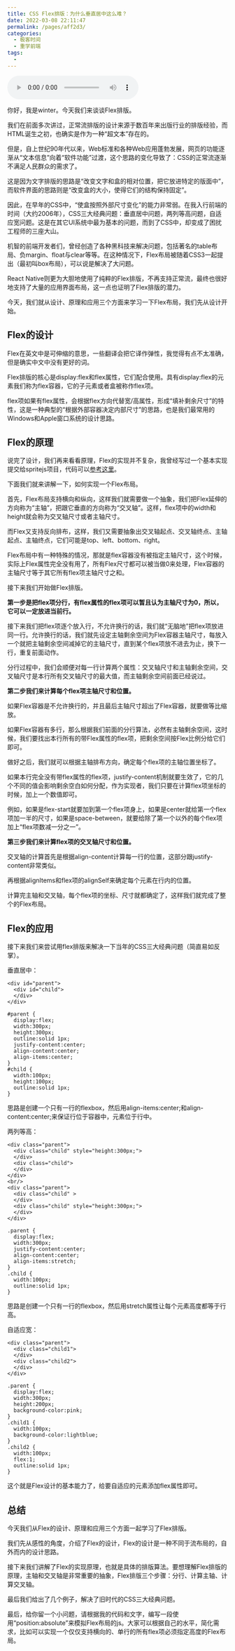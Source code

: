 ```yaml
---
title: CSS Flex排版：为什么垂直居中这么难？
date: 2022-03-08 22:11:47
permalink: /pages/aff2d3/
categories:
  - 极客时间
  - 重学前端
tags:
  - 
---
```

<audio title="CSS Flex排版：为什么垂直居中这么难？" src="https://static001.geekbang.org/resource/audio/52/38/52193c48c2cd619ee60343b5c478d738.mp3" controls="controls"></audio> 
<p>你好，我是winter。今天我们来谈谈Flex排版。</p><p>我们在前面多次讲过，正常流排版的设计来源于数百年来出版行业的排版经验，而HTML诞生之初，也确实是作为一种“超文本”存在的。</p><p>但是，自上世纪90年代以来，Web标准和各种Web应用蓬勃发展，网页的功能逐渐从“文本信息”向着“软件功能”过渡，这个思路的变化导致了：CSS的正常流逐渐不满足人民群众的需求了。</p><p>这是因为文字排版的思路是“改变文字和盒的相对位置，把它放进特定的版面中”，而软件界面的思路则是“改变盒的大小，使得它们的结构保持固定”。</p><p>因此，在早年的CSS中，“使盒按照外部尺寸变化”的能力非常弱。在我入行前端的时间（大约2006年），CSS三大经典问题：垂直居中问题，两列等高问题，自适应宽问题。这是在其它UI系统中最为基本的问题，而到了CSS中，却变成了困扰工程师的三座大山。</p><p>机智的前端开发者们，曾经创造了各种黑科技来解决问题，包括著名的table布局、负margin、float与clear等等。在这种情况下，Flex布局被随着CSS3一起提出（最初叫box布局），可以说是解决了大问题。</p><p>React Native则更为大胆地使用了纯粹的Flex排版，不再支持正常流，最终也很好地支持了大量的应用界面布局，这一点也证明了Flex排版的潜力。</p><!-- [[[read_end]]] --><p>今天，我们就从设计、原理和应用三个方面来学习一下Flex布局，我们先从设计开始。</p><h2>Flex的设计</h2><p>Flex在英文中是可伸缩的意思，一些翻译会把它译作弹性，我觉得有点不太准确，但是确实中文中没有更好的词。</p><p>Flex排版的核心是display:flex和flex属性，它们配合使用。具有display:flex的元素我们称为flex容器，它的子元素或者盒被称作flex项。</p><p>flex项如果有flex属性，会根据flex方向代替宽/高属性，形成“填补剩余尺寸”的特性，这是一种典型的“根据外部容器决定内部尺寸”的思路，也是我们最常用的Windows和Apple窗口系统的设计思路。</p><h2>Flex的原理</h2><p>说完了设计，我们再来看看原理，Flex的实现并不复杂，我曾经写过一个基本实现提交给spritejs项目，代码可以<a href="https://github.com/spritejs/sprite-core/commit/8757b4d3888b4f237b1089e94e075ab58ca952a6#diff-677d382da9f8d81f61d50af24f937b32R32">参考这里</a>。</p><p>下面我们就来讲解一下，如何实现一个Flex布局。</p><p>首先，Flex布局支持横向和纵向，这样我们就需要做一个抽象，我们把Flex延伸的方向称为“主轴”，把跟它垂直的方向称为“交叉轴”。这样，flex项中的width和height就会称为交叉轴尺寸或者主轴尺寸。</p><p>而Flex又支持反向排布，这样，我们又需要抽象出交叉轴起点、交叉轴终点、主轴起点、主轴终点，它们可能是top、left、bottom、right。</p><p>Flex布局中有一种特殊的情况，那就是flex容器没有被指定主轴尺寸，这个时候，实际上Flex属性完全没有用了，所有Flex尺寸都可以被当做0来处理，Flex容器的主轴尺寸等于其它所有flex项主轴尺寸之和。</p><p>接下来我们开始做Flex排版。</p><p><strong>第一步是把flex项分行，有flex属性的flex项可以暂且认为主轴尺寸为0，所以，它可以一定放进当前行。</strong></p><p>接下来我们把flex项逐个放入行，不允许换行的话，我们就“无脑地”把flex项放进同一行。允许换行的话，我们就先设定主轴剩余空间为Flex容器主轴尺寸，每放入一个就把主轴剩余空间减掉它的主轴尺寸，直到某个flex项放不进去为止，换下一行，重复前面动作。</p><p>分行过程中，我们会顺便对每一行计算两个属性：交叉轴尺寸和主轴剩余空间，交叉轴尺寸是本行所有交叉轴尺寸的最大值，而主轴剩余空间前面已经说过。</p><p><strong>第二步我们来计算每个flex项主轴尺寸和位置。</strong></p><p>如果Flex容器是不允许换行的，并且最后主轴尺寸超出了Flex容器，就要做等比缩放。</p><p>如果Flex容器有多行，那么根据我们前面的分行算法，必然有主轴剩余空间，这时候，我们要找出本行所有的带Flex属性的flex项，把剩余空间按Flex比例分给它们即可。</p><p>做好之后，我们就可以根据主轴排布方向，确定每个flex项的主轴位置坐标了。</p><p>如果本行完全没有带flex属性的flex项，justify-content机制就要生效了，它的几个不同的值会影响剩余空白如何分配，作为实现者，我们只要在计算flex项坐标的时候，加上一个数值即可。</p><p>例如，如果是flex-start就要加到第一个flex项身上，如果是center就给第一个flex项加一半的尺寸，如果是space-between，就要给除了第一个以外的每个flex项加上“flex项数减一分之一”。</p><p><strong>第三步我们来计算flex项的交叉轴尺寸和位置。</strong></p><p>交叉轴的计算首先是根据align-content计算每一行的位置，这部分跟justify-content非常类似。</p><p>再根据alignItems和flex项的alignSelf来确定每个元素在行内的位置。</p><p>计算完主轴和交叉轴，每个flex项的坐标、尺寸就都确定了，这样我们就完成了整个的Flex布局。</p><h2>Flex的应用</h2><p>接下来我们来尝试用flex排版来解决一下当年的CSS三大经典问题（简直易如反掌）。</p><p>垂直居中：</p><pre><code class="language-HTML">&lt;div id="parent"&gt;
  &lt;div id="child"&gt;
  &lt;/div&gt;
&lt;/div&gt;
</code></pre><pre><code class="language-CSS">#parent {
  display:flex;
  width:300px;
  height:300px;
  outline:solid 1px;
  justify-content:center;
  align-content:center;
  align-items:center;
}
#child {
  width:100px;
  height:100px;
  outline:solid 1px;
}
</code></pre><p>思路是创建一个只有一行的flexbox，然后用align-items:center;和align-content:center;来保证行位于容器中，元素位于行中。</p><p>两列等高：</p><pre><code class="language-HTML">&lt;div class="parent"&gt;
  &lt;div class="child" style="height:300px;"&gt;
  &lt;/div&gt;
  &lt;div class="child"&gt;
  &lt;/div&gt;
&lt;/div&gt;
&lt;br/&gt;
&lt;div class="parent"&gt;
  &lt;div class="child" &gt;
  &lt;/div&gt;
  &lt;div class="child" style="height:300px;"&gt;
  &lt;/div&gt;
&lt;/div&gt;
</code></pre><pre><code class="language-CSS">.parent {
  display:flex;
  width:300px;
  justify-content:center;
  align-content:center;
  align-items:stretch;
}
.child {
  width:100px;
  outline:solid 1px;
}
</code></pre><p>思路是创建一个只有一行的flexbox，然后用stretch属性让每个元素高度都等于行高。</p><p>自适应宽：</p><pre><code class="language-HTML">&lt;div class="parent"&gt;
  &lt;div class="child1"&gt;
  &lt;/div&gt;
  &lt;div class="child2"&gt;
  &lt;/div&gt;
&lt;/div&gt;
</code></pre><pre><code class="language-CSS">.parent {
  display:flex;
  width:300px;
  height:200px;
  background-color:pink;
}
.child1 {
  width:100px;
  background-color:lightblue;
}
.child2 {
  width:100px;
  flex:1;
  outline:solid 1px;
}
</code></pre><p>这个就是Flex设计的基本能力了，给要自适应的元素添加flex属性即可。</p><h2>总结</h2><p>今天我们从Flex的设计、原理和应用三个方面一起学习了Flex排版。</p><p>我们先从感性的角度，介绍了Flex的设计，Flex的设计是一种不同于流布局的，自外而内的设计思路。</p><p>接下来我们讲解了Flex的实现原理，也就是具体的排版算法。要想理解Flex排版的原理，主轴和交叉轴是非常重要的抽象，Flex排版三个步骤：分行、计算主轴、计算交叉轴。</p><p>最后我们给出了几个例子，解决了旧时代的CSS三大经典问题。</p><p>最后，给你留一个小问题，请根据我的代码和文字，编写一段使用“position:absolute”来模拟Flex布局的js。大家可以根据自己的水平，简化需求，比如可以实现一个仅仅支持横向的、单行的所有flex项必须指定高度的Flex布局。</p><p></p>